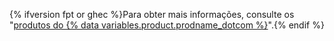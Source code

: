 {% ifversion fpt or ghec %}Para obter mais informações, consulte os "[produtos do {% data variables.product.prodname_dotcom %}](/articles/github-s-products)".{% endif %}
